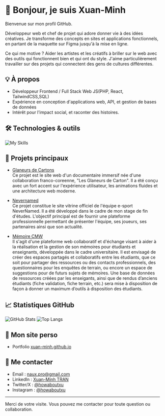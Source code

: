 # 👋 Bonjour, je suis Xuan-Minh

Bienvenue sur mon profil GitHub.

Développeur web et chef de projet qui adore donner vie à des idées créatives. Je transforme des concepts en sites et applications fonctionnels, en partant de la maquette sur Figma jusqu'à la mise en ligne.

Ce qui me motive ? Aider les artistes et les créatifs à briller sur le web avec des outils qui fonctionnent bien et qui ont du style. J'aime particulièrement travailler sur des projets qui connectent des gens de cultures différentes.

## 💡 À propos

- Développeur Frontend / Full Stack Web JS(PHP, React, TailwindCSS,SQL)
- Expérience en conception d'applications web, API, et gestion de bases de données
- Intérêt pour l’impact social, et raconter des histoires.

## 🛠️ Technologies & outils

![My Skills](https://skillicons.dev/icons?i=php,react,js,html,css,tailwind,git)

## 🚀 Projets principaux

- [Glaneurs de Cartons](glaneursdecarton.mastercmw.com)  
  Ce projet est le site web d'un documentaire immersif née d'une collaboration franco-coreenne, "Les Glaneurs de Carton". Il a été conçu avec un fort accent sur l'expérience utilisateur, les animations fluides et une architecture web moderne.

- [Nevernamed](https;//github.com/Xuan-Minh/nevernamed-esport-site)  
  Ce projet constitue le site vitrine officiel de l'équipe e-sport NeverNamed. Il a été développé dans le cadre de mon stage de fin d'études. L'objectif principal est de fournir une plateforme professionnelle permettant de présenter l'équipe, ses joueurs, ses partenaires ainsi que son actualité.

- [Mémoire CMW](https://github.com/Xuan-Minh/memoirecmw)  
  Il s'agit d'une plateforme web collaboratif et d'échange visant à aider à la réalisation et la gestion de son mémoires pour étudiants et enseignants, développée dans le cadre universitaire. Il est envisagé de créer des espaces partagés et collaboratifs entre les étudiants, que ce soit pour partager des ressources ou des contacts professionnels, des questionnaires pour les enquêtes de terrain, ou encore un espace de suggestions pour de futurs sujets de mémoires. Une base de données de ressources créées par les enseigants, ainsi que de rendus d’anciens étudiants (fiche validation, fiche terrain, etc.) sera mise à disposition de façon à donner un maximum d’outils à disposition des étudiants.


## 📈 Statistiques GitHub

![GitHub Stats](https://github-readme-stats.vercel.app/api?username=Xuan-Minh&show_icons=true&theme=github_dark)
![Top Langs](https://github-readme-stats.vercel.app/api/top-langs/?username=Xuan-Minh&layout=compact&theme=github_dark)

## 🤝 Mon site perso
- Portfolio [xuan-minh.github.io](https://xuan-minh.github.io)

## 🤝 Me contacter

- Email : [naux.pro@gmail.com](mailto:naux.pro@gmail.com)
- LinkedIn : [Xuan-Minh TRAN](https://www.linkedin.com/in/xuan-minh-t-5a4ba91b8?utm_source=share&utm_campaign=share_via&utm_content=profile&utm_medium=android_app)
- Twitter/X : [@howaboutxu](https://twitter.com/howaboutxu)
- Instagram : [@howaboutxu](https://instagram.com/howaboutxu)

---

Merci de votre visite. Vous pouvez me contacter pour toute question ou collaboration.
